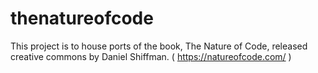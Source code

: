 # thenatureofcode
This project is to house ports of the book, The Nature of Code, released creative commons by Daniel Shiffman. ( https://natureofcode.com/ )
